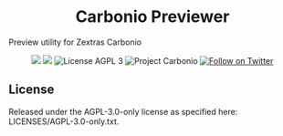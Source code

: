 <!--
SPDX-FileCopyrightText: 2021 Zextras <https://www.zextras.com>

SPDX-License-Identifier: AGPL-3.0-only
-->
<div align="center">
  <h1>Carbonio Previewer</h1>
</div>

Preview utility for Zextras Carbonio

<p align="center">
  <a href="https://github.com/zextras/carbonio-ui-preview/graphs/contributors" alt="Contributors">
  <img src="https://img.shields.io/github/contributors/zextras/carbonio-ui-preview" /></a>
  <a href="https://github.com/zextras/carbonio-ui-preview/pulse" alt="Activity">
  <img src="https://img.shields.io/github/commit-activity/m/zextras/carbonio-ui-preview" /></a>
  <img src="https://img.shields.io/badge/license-AGPL%203-green" alt="License AGPL 3">
  <img src="https://img.shields.io/badge/project-carbonio-informational" alt="Project Carbonio">
  <a href="https://twitter.com/intent/follow?screen_name=zextras">
  <img src="https://img.shields.io/twitter/follow/zextras?style=social&logo=twitter" alt="Follow on Twitter"></a>
</p>

<h2>License</h2>

Released under the AGPL-3.0-only license as specified here: LICENSES/AGPL-3.0-only.txt.

